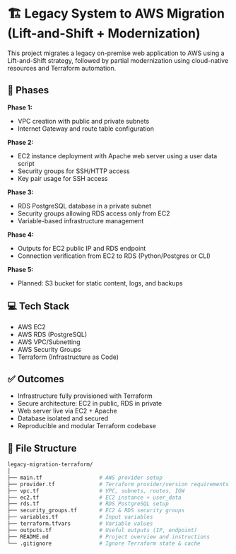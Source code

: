 # 🏗️ Legacy System to AWS Migration (Lift-and-Shift + Modernization)

This project migrates a legacy on-premise web application to AWS using a Lift-and-Shift strategy, followed by partial modernization using cloud-native resources and Terraform automation.

## 🔧 Phases

**Phase 1:**  
- VPC creation with public and private subnets  
- Internet Gateway and route table configuration

**Phase 2:**  
- EC2 instance deployment with Apache web server using a user data script  
- Security groups for SSH/HTTP access  
- Key pair usage for SSH access

**Phase 3:**  
- RDS PostgreSQL database in a private subnet  
- Security groups allowing RDS access only from EC2  
- Variable-based infrastructure management

**Phase 4:**  
- Outputs for EC2 public IP and RDS endpoint  
- Connection verification from EC2 to RDS (Python/Postgres or CLI)

**Phase 5:**  
- Planned: S3 bucket for static content, logs, and backups

## 💻 Tech Stack

- AWS EC2
- AWS RDS (PostgreSQL)
- AWS VPC/Subnetting
- AWS Security Groups
- Terraform (Infrastructure as Code)

## ✅ Outcomes

- Infrastructure fully provisioned with Terraform  
- Secure architecture: EC2 in public, RDS in private  
- Web server live via EC2 + Apache  
- Database isolated and secured  
- Reproducible and modular Terraform codebase

## 📂 File Structure

```bash
legacy-migration-terraform/
│
├── main.tf                  # AWS provider setup
├── provider.tf              # Terraform provider/version requirements
├── vpc.tf                   # VPC, subnets, routes, IGW
├── ec2.tf                   # EC2 instance + user_data
├── rds.tf                   # RDS PostgreSQL setup
├── security_groups.tf       # EC2 & RDS security groups
├── variables.tf             # Input variables
├── terraform.tfvars         # Variable values
├── outputs.tf               # Useful outputs (IP, endpoint)
├── README.md                # Project overview and instructions
└── .gitignore               # Ignore Terraform state & cache
